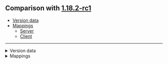 ## Comparison with [1.18.2-rc1](https://github.com/PixiGeko/Minecraft-generated-data/tree/1.18.2-rc1)

- [Version data](#version-data)
- [Mappings](#mappings)
  - [Server](#server)
  - [Client](#client)

<hr/>
<details><summary>Version data</summary>
<table><tr><th></th><th align="left">1.18.2-rc1</th><th>1.18.2</th></tr><tr><td>World version</td><td><code>2974</code></td><td><code>2975</code></td></tr><tr><td>Protocol version</td><td><code>1073741897</code></td><td><code>758</code></td></tr></table>
</details>
<details><summary>Mappings</summary>
<h2>Server</h2>











































































































































































































































































































































































































































































































































































































































































































































































































































































































































































































































































































































































































































































































































































































































































































































































































































































































































































































































































































































































































































































































































































































































































































































































































































































<h2>Client</h2>
</details>